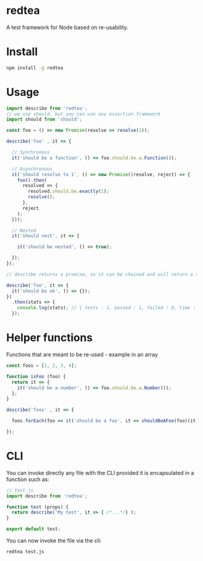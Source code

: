 redtea
===

A test framework for Node based on re-usability.

# Install

```bash
npm install -g redtea
```

# Usage

```js
import describe from 'redtea';
// we use should, but you can use any assertion framework
import should from 'should';

const foo = () => new Promise(resolve => resolve(1));

describe('foo' , it => {

  // Synchronous
  it('should be a function', () => foo.should.be.a.Function());

  // Asynchronous
  it('should resolve to 1', () => new Promise((resolve, reject) => {
    foo().then(
      resolved => {
        resolved.should.be.exactly(1);
        resolve();
      },
      reject
    );
  }));

  // Nested
  it('should nest', it => {

    it('should be nested', () => true);

  });
});

// describe returns a promise, so it can be chained and will return a stat object

describe('foo', it => {
  it('should be ok', () => {});
})
  .then(stats => {
    console.log(stats); // { tests : 1, passed : 1, failed : 0, time : 4 }
  });
```

# Helper functions

Functions that are meant to be re-used - example in an array

```js
const foos = [1, 2, 3, 4];

function isFoo (foo) {
  return it => {
    it('should be a number', () => foo.should.be.a.Number());
  };
}

describe('foos' , it => {

  foos.forEach(foo => it('should be a foo', it => shouldBeAFoo(foo)(it)));

});
```

# CLI

You can invoke directly any file with the CLI provided it is encapsulated in a function such as:

```js
// test.js
import describe from 'redtea';

function test (props) {
  return describe('My test', it => { /*...*/} );
}

export default test;
```

You can now invoke the file  via the cli:

```bash
redtea test.js
```
